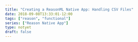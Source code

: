 ```yaml
---
title: "Creating a ReasonML Native App: Handling CSV Files"
date: 2018-09-08T13:33:01-12:00
tags: ["reason", "functional"]
series: ["Reason Native App"]
type: notyet
draft: false
---
```


